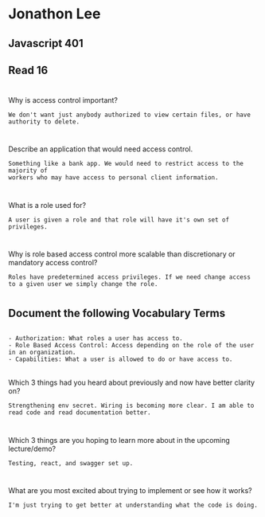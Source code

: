 # Jonathon Lee
## Javascript 401
## Read 16

#
Why is access control important?
```
We don't want just anybody authorized to view certain files, or have authority to delete.
```
# 
Describe an application that would need access control. 

```
Something like a bank app. We would need to restrict access to the majority of 
workers who may have access to personal client information.
```
#
What is a role used for?
```
A user is given a role and that role will have it's own set of privileges.
```
#
Why is role based access control more scalable than discretionary or mandatory access control? 
```
Roles have predetermined access privileges. If we need change access to a given user we simply change the role.
```
#

## Document the following Vocabulary Terms
```

- Authorization: What roles a user has access to.
- Role Based Access Control: Access depending on the role of the user in an organization.
- Capabilities: What a user is allowed to do or have access to.
```
</br>
Which 3 things had you heard about previously and now have better clarity on?

```
Strengthening env secret. Wiring is becoming more clear. I am able to read code and read documentation better.
```
#
Which 3 things are you hoping to learn more about in the upcoming lecture/demo?

```
Testing, react, and swagger set up.
```
#
What are you most excited about trying to implement or see how it works?

```
I'm just trying to get better at understanding what the code is doing.
```


